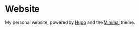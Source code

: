 # Website

My personal website, powered by [Hugo](https://gohugo.io) and the [Minimal](https://github.com/calintat/minimal) theme.
